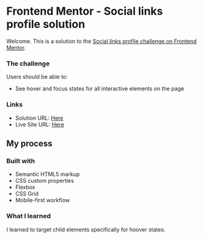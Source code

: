 # Frontend Mentor - Social links profile solution

Welcome. This is a solution to the [Social links profile challenge on Frontend Mentor](https://www.frontendmentor.io/challenges/social-links-profile-UG32l9m6dQ).

### The challenge

Users should be able to:

- See hover and focus states for all interactive elements on the page

### Links
- Solution URL: [Here](https://www.frontendmentor.io/challenges/social-links-profile-UG32l9m6dQ/hub)
- Live Site URL: [Here](https://edtwelve.github.io/social-links/)

## My process

### Built with

- Semantic HTML5 markup
- CSS custom properties
- Flexbox
- CSS Grid
- Mobile-first workflow

### What I learned
I learned to target child elements specifically for hoover states.